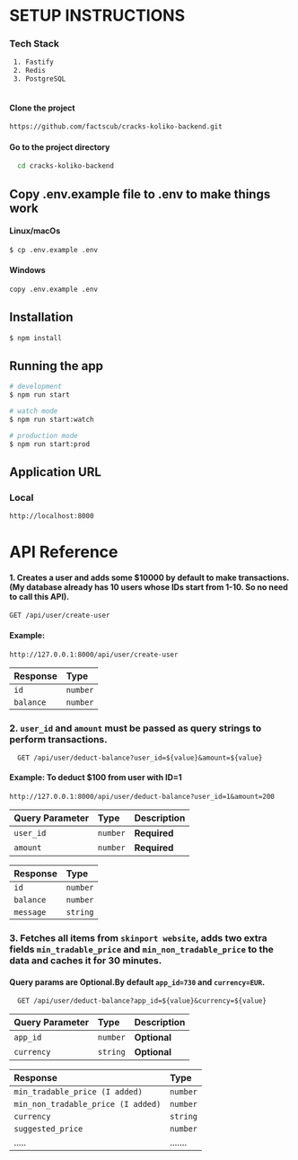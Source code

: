 # SETUP INSTRUCTIONS

### Tech Stack
```bash
 1. Fastify
 2. Redis
 3. PostgreSQL
 
```

#### Clone the project

```bash
https://github.com/factscub/cracks-koliko-backend.git
```
#### Go to the project directory

```bash
  cd cracks-koliko-backend
```

## Copy .env.example file to .env to make things work

#### Linux/macOs

```bash
$ cp .env.example .env
```

#### Windows

```bash
copy .env.example .env
```

## Installation

```bash
$ npm install
```

## Running the app

```bash
# development
$ npm run start

# watch mode
$ npm run start:watch

# production mode
$ npm run start:prod
```

## Application URL

### Local

```bash
http://localhost:8000
```

# API Reference

#### 1. Creates a user and adds some $10000 by default to make transactions.(My database already has 10 users whose IDs start from 1-10. So no need to call this API).

```http
GET /api/user/create-user
```

#### Example: 
```http
http://127.0.0.1:8000/api/user/create-user
```

| Response | Type     | 
| :-------- | :------- |
| `id`      | `number` |
| `balance`      | `number` | 


### 2. ` user_id ` and ` amount ` must be passed as query strings to perform transactions.
```http
  GET /api/user/deduct-balance?user_id=${value}&amount=${value}
```

#### Example: To deduct $100 from user with ID=1
```http
http://127.0.0.1:8000/api/user/deduct-balance?user_id=1&amount=200
```


| Query Parameter | Type     | Description|
| :-------- | :------- | :---------------- |
| `user_id`      | `number` | **Required** 
| `amount`      | `number` | **Required** 


| Response | Type     | 
| :-------- | :------- |
| `id`      | `number` |
| `balance`      | `number` | 
| `message`      | `string` | 


### 3. Fetches all items from `skinport website`, adds two extra fields `min_tradable_price` and `min_non_tradable_price` to the data and caches it for 30 minutes.


#### Query params are Optional.By default `app_id=730` and `currency=EUR`.

```http
  GET /api/user/deduct-balance?app_id=${value}&currency=${value}
```

| Query Parameter | Type     | Description|
| :-------- | :------- | :---------------- |
| `app_id`      | `number` | **Optional** 
| `currency`      | `string` | **Optional** 


| Response | Type     | 
| :-------- | :------- |
| `min_tradable_price (I added)`      | `number` |
| `min_non_tradable_price (I added)`      | `number` | 
| `currency`      | `string` | 
| `suggested_price`| `number`|
| .....| .......|

